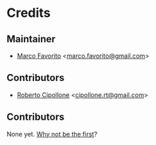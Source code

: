 # Credits

## Maintainer

* [Marco Favorito](https://github.com/marcofavorito) <[marco.favorito@gmail.com](mailto:marco.favorito@gmail.com)>

## Contributors

* [Roberto Cipollone](https://github.com/cipollone) <[cipollone.rt@gmail.com](mailto:cipollone.rt@gmail.com)>


## Contributors

None yet. [Why not be the first](./contributing.md)?

